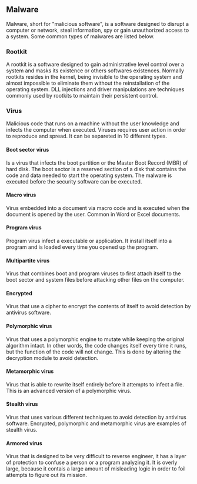 ## Malware
Malware, short for "malicious software", is a software designed to disrupt a computer or network, steal information, spy or gain unauthorized access to a system. Some common types of malwares are listed below.

### Rootkit
A rootkit is a software designed to gain administrative level control over a system and masks its existence or others softwares existences. Normally rootkits resides in the kernel, being invisible to the operating system and almost impossible to eliminate them without the reinstallation of the operating system. DLL injections and driver manipulations are techniques commonly used by rootkits to maintain their persistent control.

### Virus
Malicious code that runs on a machine without the user knowledge and infects the computer when executed. Viruses requires user action in order to reproduce and spread. It can be separeted in 10 different types.
#### Boot sector virus
Is a virus that infects the boot partition or the Master Boot Record (MBR) of hard disk. The boot sector is a reserved section of a disk that contains the code and data needed to start the operating system. The malware is executed before the security software can be executed.
#### Macro virus
Virus embedded into a document via macro code and is executed when the document is opened by the user. Common in Word or Excel documents.
#### Program virus
Program virus infect a executable or application. It install itself into a program and is loaded every time you opened up the program.
#### Multipartite virus
Virus that combines boot and program viruses to first attach itself to the boot sector and system files before attacking other files on the computer.
#### Encrypted
Virus that use a cipher to encrypt the contents of itself to avoid detection by antivirus software.
#### Polymorphic virus
Virus that uses a polymorphic engine to mutate while keeping the original algorithm intact. In other words, the code changes itself every time it runs, but the function of the code will not change. This is done by altering the decryption module to avoid detection.
#### Metamorphic virus
Virus that is able to rewrite itself entirely before it attempts to infect a file. This is an advanced version of a polymorphic virus.
#### Stealth virus
Virus that uses various different techniques to avoid detection by antivirus software. Encrypted, polymorphic and metamorphic virus are examples of stealth virus.
#### Armored virus
Virus that is designed to be very difficult to reverse engineer, it has a layer of protection to confuse a person or a program analyzing it. It is overly large, because it contais a large amount of misleading logic in order to foil attempts to figure out its mission.


